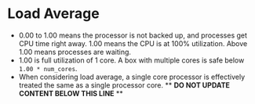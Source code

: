Load Average
============

* 0.00 to 1.00 means the processor is not backed up, and processes get CPU time right away. 1.00 means the CPU is at 100% utilization. Above 1.00 means processes are waiting.
* 1.00 is full utilization of 1 core. A box with multiple cores is safe below `1.00 * num_cores`.
* When considering load average, a single core processor is effectively treated the same as a single processor core.
** **DO NOT UPDATE CONTENT BELOW THIS LINE** **

